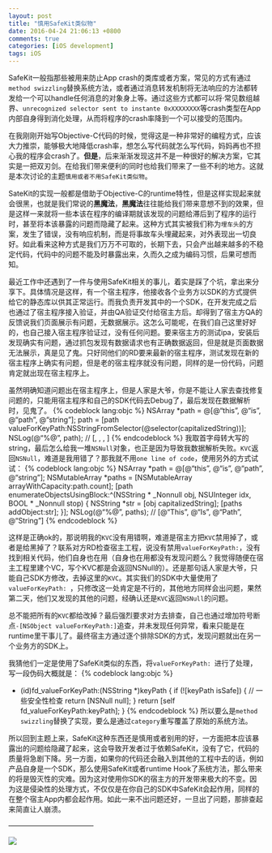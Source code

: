 ```yaml
---
layout: post
title: "慎用SafeKit类似物"
date: 2016-04-24 21:06:13 +0800
comments: true
categories: [iOS development]
tags: iOS
---
```


SafeKit一般指那些被用来防止App crash的类库或者方案，常见的方式有通过`method swizzling`替换系统方法，或者通过消息转发机制将无法响应的方法都转发给一个可以handle任何消息的对象身上等。通过这些方式都可以将·常见数组越界、`unrecognized selector sent to instante 0xXXXXXXXX`等crash类型在App内部自身得到消化处理，从而将程序的crash率降到一个可以接受的范围内。

在我刚刚开始写Objective-C代码的时候，觉得这是一种非常好的编程方式，应该大力推崇，能够极大地降低crash率，想怎么写代码就怎么写代码，妈妈再也不担心我的程序会crash了。**但是**，后来渐渐发现这并不是一种很好的解决方案，它其实是一把双刃剑。在给我们带来便利的同时也给我们带来了一些不利的地方。这就是本次讨论的主题`慎用或者不用SafeKit类似物`。

<!-- More -->

SateKit的实现一般都是借助于Objective-C的runtime特性，但是这样实现起来就会很黑，也就是我们常说的**黑魔法**，**黑魔法**往往能给我们带来意想不到的效果，但是这样一来就将一些本该在程序的编译期就该发现的问题给滞后到了程序的运行时，甚至将本该暴露的问题而隐藏了起来。这种方式其实被我们称为`埋车头`的方案，发生了错误，没有响应机制，而是将事故车头埋藏起来，对外表现出一切良好。如此看来这种方式是我们万万不可取的，长期下去，只会产出越来越多的不稳定代码，代码中的问题不能及时暴露出来，久而久之成为编码习惯，后果可想而知。

最近工作中还遇到了一件与使用SafeKit相关的事儿，着实是踩了个坑，拿出来分享下。具体情况是这样，有一个宿主程序，他接收各个业务方以SDK的方式提供给它的静态库以供其正常运行。而我负责开发其中的一个SDK，在开发完成之后也通过了宿主程序接入验证，并由QA验证交付给宿主方后。却得到了宿主方QA的反馈说我们页面展示有问题，无数据展示。这怎么可能呢，在我们自己这里好好的，也自己接入宿主程序验证过，没有任何问题。要来宿主方的测试ipa，安装后发现确实有问题，通过抓包发现有数据请求也有正确数据返回，但是就是页面数据无法展示，真是见了鬼。只好同他们的RD要来最新的宿主程序，测试发现在新的宿主程序上确实有问题，但是老的宿主程序就没有问题，同样的是一份代码，问题肯定就出现在宿主程序上。

虽然明确知道问题出在宿主程序上，但是人家是大爷，你是不能让人家去查找修复问题的，只能用宿主程序和自己的SDK代码去Debug了，最后发现在数据解析时，见鬼了。
{% codeblock lang:objc %}
NSArray *path = @[@“this”, @“is”, @“path”, @“string”];
path = [path valueForKeyPath:NSStringFromSelector(@selector(capitalizedString))];
NSLog(@“%@”, path); // [<NSNull null>, <NSNull null>, <NSNull null>, <NSNull null>]
{% endcodeblock %}
我取首字母转大写的string，最后怎么给我一堆`NSNull`对象，也正是因为导致我数据解析失败。`KVC`返回`NSNull`，难道是我用错了？那我就不用`one line of code`，使用另外的方式试试：
{% codeblock lang:objc %}
NSArray *path = @[@“this”, @“is”, @“path”, @“string”];
NSMutableArray *paths = [NSMutableArray arrayWithCapacity:path.count];
[path enumerateObjectsUsingBlock:^(NSString * _Nonnull obj, NSUInteger idx, BOOL * _Nonnull stop) {
	NSString *str = [obj capitalizedString];
	[paths addObject:str];
}];
NSLog(@“%@”, paths); // [@“This”, @“Is”, @“Path”, @“String”]
{% endcodeblock %}

这样是正确ok的，那说明我的`KVC`没有用错啊，难道是宿主方把`KVC`禁用掉了，或者是给黑掉了？联系对方RD检查宿主工程，说没有禁用`valueForKeyPath:`，没有找到相关代码，他们自身也在用（自身也在用都没有发现问题么？我觉得随便在宿主工程里建个VC，写个KVC都是会返回NSNull的）。还是那句话人家是大爷，只能自己SDK方修改，去掉这里的`KVC`。其实我们的SDK中大量使用了`valueForKeyPath: `，只修改这一处肯定是不行的，其他地方同样会出问题，果然第二天，他们又发现的其他的问题，经确认还是`KVC`返回`NSNull`的问题。

总不能把所有的`KVC`都给改掉？最后强烈要求对方去排查，自己也通过增加符号断点`-[NSObject valueForKeyPath:]`追查，并未发现任何异常，看来只能是在runtime里干事儿了。最终宿主方通过逐个排除SDK的方式，发现问题就出在另一个业务方的SDK上。

我猜他们一定是使用了SafeKit类似的东西，将`valueForKeyPath: `进行了处理，写一段伪码大概就是：
{% codeblock lang:objc %}
- (id)fd_valueForKeyPath:(NSString *)keyPath {
	if (![keyPath isSafe]) { // 一些安全性检查
		return [NSNull null];
	}
	return [self fd_valueForKeyPath:keyPath];
}
{% endcodeblock %}
所以要么是`method swizzling`替换了实现，要么是通过`category`重写覆盖了原始的系统方法。

所以回到主题上来，SafeKit这种东西还是慎用或者别用的好，一方面把本应该暴露出的问题给隐藏了起来，这会导致开发者过于依赖SafeKit，没有了它，代码的质量将急剧下降。另一方面，如果你的代码还会融入到其他的工程中去的话，例如产品自身是一个SDK，那么使用SafeKit或者runtime Hook了系统方法，那么带来的将是毁灭性的灾难。因为这对使用你SDK的宿主方的开发带来极大的不变。因为这是侵染性的处理方式，不仅仅是在你自己的SDK中SafeKit会起作用，同样的在整个宿主App内都会起作用。如此一来不出问题还好，一旦出了问题，那排查起来简直让人崩溃。

————————————

![](https://oac67o3cg.qnssl.com/1475114982.png )
